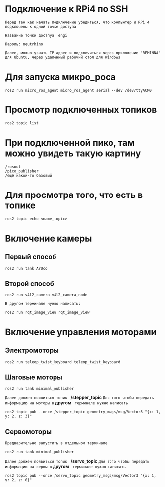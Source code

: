 # Подключение к RPi4 по SSH
```Перед тем как начать подключение убедиться, что компьютер и RPi 4 подключены к одной точке доступа```


	Название точки достпуа: engi

	Пароль: neutrhino

```Далее, можно узнать IP адрес и подключиться через приложение "REMINNA" для Ubuntu, через удаленный рабочий стол для Windows```

# Для запуска микро_роса
```console
ros2 run micro_ros_agent micro_ros_agent serial --dev /dev/ttyACM0
```
# Просмотр подключенных топиков
```console
ros2 topic list
```
# При подключенной пико, там можно увидеть такую картину

	/rosout
	/pico_publisher
	/ещё какой-то базовый

# Для просмотра того, что есть в топике

```console
ros2 topic echo <name_topic>
```
# Включение камеры
## Первый способ

```console
ros2 run tank ArUco
```
## Второй способ

```console
ros2 run v4l2_camera v4l2_camera_node
```
```В другом терминале нужно написать:```

```console
ros2 run rqt_image_view rqt_image_view
```

# Включение управления моторами

## Электромоторы
```console
ros2 run teleop_twist_keyboard teleop_twist_keyboard
```
## Шаговые моторы
```console
ros2 run tank minimal_publisher
```

```Далее должен появиться топик ``` __/stepper_topic__ ```Для того чтобы передать информацию на моторы в``` __другом__ ``` терминале нужно написать```

```console
ros2 topic pub --once /stepper_topic geometry_msgs/msg/Vector3 "{x: 1, y: 2, z: 3}"
```
## Сервомоторы
```Предварительно запустить в отдельном терминале```
```console
ros2 run tank minimal_publisher
```

```Далее должен появиться топик ``` __/servo_topic__ ```Для того чтобы передать информацию на сервы в``` __другом__ ``` терминале нужно написать```

```console
ros2 topic pub --once /servo_topic geometry_msgs/msg/Vector3 "{x: 1, y: 2, z: 0}"
```